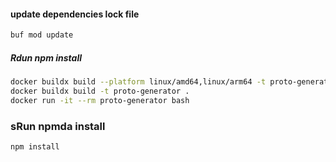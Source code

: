 #### update dependencies lock file

```bash
buf mod update
```

##### Rdun npm install

```bash
docker buildx build --platform linux/amd64,linux/arm64 -t proto-generator .
docker buildx build -t proto-generator .
docker run -it --rm proto-generator bash
```

### sRun npmda install

```bash
npm install
```
